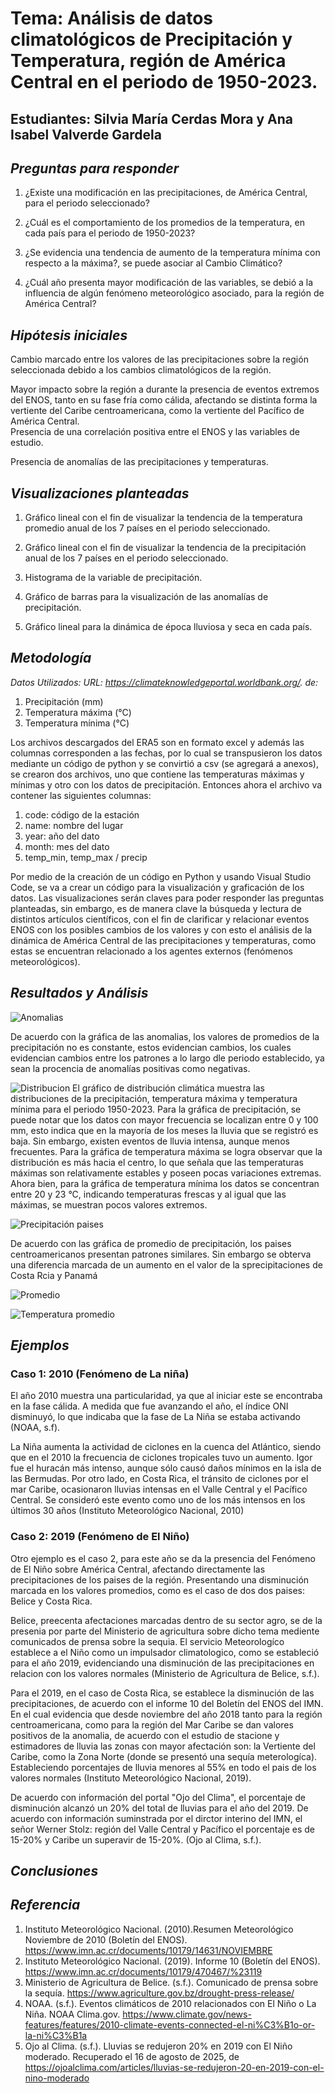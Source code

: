 #  Tema: Análisis de datos climatológicos de Precipitación y Temperatura, región de América Central en el periodo de 1950-2023.   
## Estudiantes: Silvia María Cerdas Mora y Ana Isabel Valverde Gardela  

## *Preguntas para responder*  

1. ¿Existe una modificación en las precipitaciones, de América Central, para el periodo seleccionado? 

2. ¿Cuál es el comportamiento de los promedios de la temperatura, en cada país para el periodo de 1950-2023? 

3. ¿Se evidencia una tendencia de aumento de la temperatura mínima  con respecto a la máxima?, se puede asociar al Cambio Climático? 

4. ¿Cuál año presenta mayor modificación de las variables, se debió a la influencia de algún fenómeno meteorológico asociado, para la región de América Central?

## *Hipótesis iniciales*
Cambio marcado entre los valores de las precipitaciones sobre la región seleccionada debido a los cambios climatológicos de la región. 
  
Mayor impacto sobre la región a durante la presencia de eventos extremos del ENOS, tanto en su fase fría como cálida, afectando se distinta forma la vertiente del Caribe centroamericana, como la vertiente del Pacífico de América Central.  
Presencia de una correlación positiva entre el ENOS y las variables de estudio.  

Presencia de anomalías de las precipitaciones y temperaturas. 

## *Visualizaciones planteadas*   

1. Gráfico lineal con el fin de visualizar la tendencia de la temperatura promedio anual de los 7 países en el periodo seleccionado.  

2. Gráfico lineal con el fin de visualizar la tendencia de la precipitación anual de los 7 países en el periodo seleccionado. 

3. Histograma de la variable de precipitación. 

4. Gráfico de barras para la visualización de las anomalías de precipitación. 

5. Gráfico lineal para la dinámica de época lluviosa y seca en cada país.


## *Metodología* 
*Datos Utilizados: URL: https://climateknowledgeportal.worldbank.org/. de:*

1. Precipitación (mm) 
2. Temperatura máxima (°C) 
3. Temperatura mínima (°C)

Los archivos descargados del ERA5 son en formato excel y además las columnas corresponden a las fechas, por lo cual se transpusieron los datos mediante un código de python y se convirtió a csv (se agregará a anexos), se crearon dos archivos, uno que contiene las temperaturas máximas y mínimas y otro con los datos de precipitación. Entonces ahora el archivo va contener las siguientes columnas:
1. code: código de la estación
2. name: nombre del lugar
3. year: año del dato
4. month: mes del dato
5. temp_min, temp_max / precip

Por medio de la creación de un código en Python y usando Visual Studio Code, se va a crear un código para la visualización y graficación de los datos. Las visualizaciones serán claves para poder responder las preguntas planteadas, sin embargo, es de manera clave la búsqueda y lectura de distintos artículos científicos, con el fin de clarificar y relacionar eventos ENOS con los posibles cambios de los valores y con esto el análisis de la dinámica de América Central de las precipitaciones y temperaturas, como estas se encuentran relacionado a los agentes externos (fenómenos meteorológicos). 

## *Resultados y Análisis*

![Anomalias](Imagenes/Anomalias_precipitacion.png)

De acuerdo con la gráfica de las anomalias, los valores de promedios de la precipitación no es constante, estos evidencian cambios, los cuales evidencian cambios entre los patrones a lo largo dle periodo establecido, ya sean la procencia de anomalías positivas como negativas. 

![Distribucion](Imagenes/Distribuciones_climaticas.png)
El gráfico de distribución climática muestra las distribuciones de la precipitación, temperatura máxima y temperatura mínima para el periodo 1950-2023. Para la gráfica de precipitación, se puede notar que los datos con mayor frecuencia se localizan entre 0 y 100 mm, esto indica que en la mayoría de los meses la lluvia que se registró es baja. Sin embargo, existen eventos de lluvia intensa, aunque menos frecuentes. Para la gráfica de temperatura máxima se logra observar que la distribución es más hacia el centro, lo que señala que las temperaturas máximas son relativamente estables y poseen pocas variaciones extremas. Ahora bien, para la gráfica de temperatura mínima los datos se concentran entre 20 y 23 °C, indicando temperaturas frescas y al igual que las máximas, se muestran pocos valores extremos.

![Precipitación paises](Imagenes/Precipitación_promedio_paises.png)

De acuerdo con las gráfica de promedio de precipitación, los paises centroamericanos presentan patrones similares. Sin embargo se obterva una diferencia marcada de un aumento en el valor de la sprecipitaciones de Costa Rcia y Panamá

![Promedio](Imagenes/Promedios_tempertura_paises.png)

![Temperatura promedio](Imagenes/Temperatura_Promedio.png)


## *Ejemplos*
### Caso 1: 2010 (Fenómeno de La niña)
El año 2010 muestra una particularidad, ya que al iniciar este se encontraba en la fase cálida. A medida que fue avanzando el año, el índice ONI disminuyó, lo que indicaba que la fase de La Niña se estaba activando (NOAA, s.f).

La Niña aumenta la actividad de ciclones en la cuenca del Atlántico, siendo que en el 2010 la frecuencia de ciclones tropicales tuvo un aumento. Igor fue el huracán más intenso, aunque sólo causó daños mínimos en la isla de las Bermudas. Por otro lado, en Costa Rica, el tránsito de ciclones por el mar Caribe, ocasionaron lluvias intensas en el Valle Central y el Pacífico Central. Se consideró este evento como uno de los más intensos en los últimos 30 años (Instituto Meteorológico Nacional, 2010) 


### Caso 2: 2019 (Fenómeno de El Niño)
Otro ejemplo es el caso 2,  para este año se da la presencia del Fenómeno de El Niño sobre América Central, afectando directamente las precipitaciones de los paises de la región. Presentando una disminución marcada en los valores promedios, como es el caso de dos dos paises: Belice y Costa Rica.

Belice, preecenta afectaciones marcadas dentro de su sector agro, se de la presenia por parte del Ministerio de agricultura sobre dicho tema mediente comunicados de prensa sobre la sequia. 
El servicio Meteorologíco  establece a el Niño como un impulsador climatologico, como se estableció para el año 2019, evidenciando una disminución de las precipitaciones en relacion con los valores normales (Ministerio de Agricultura de Belice, s.f.).

Para el 2019, en el caso de Costa Rica, se establece la disminución de las precipitaciones, de acuerdo con el informe 10 del Boletín del ENOS del IMN.
En el cual evidencia que desde noviembre del año 2018 tanto para la región centroamericana, como para la región del Mar Caribe se dan valores positivos de la anomalia, de acuerdo con el estudio de stacione y estimadores de lluvia las zonas con mayor afectación son: la Vertiente del Caribe, como la Zona Norte (donde se presentó una sequía meterologíca). Estableciendo porcentajes de lluvia menores al 55% en todo el pais de los valores normales (Instituto Meteorológico Nacional, 2019).

De acuerdo con información del portal "Ojo del Clima", el porcentaje  de disminución alcanzó un 20% del total de lluvias para el año del 2019. De acuerdo con información suminstrada por el dirctor interino del IMN, el señor Werner Stolz: región del Valle Central y Pacífico el porcentaje es de 15-20% y Caribe un superavir de 15-20%.
(Ojo al Clima, s.f.).

## *Conclusiones*

## *Referencia*
1. Instituto Meteorológico Nacional. (2010).Resumen Meteorológico Noviembre de 2010 (Boletín del ENOS). https://www.imn.ac.cr/documents/10179/14631/NOVIEMBRE
2. Instituto Meteorológico Nacional. (2019). Informe 10 (Boletín del ENOS). https://www.imn.ac.cr/documents/10179/470467/%23119
3. Ministerio de Agricultura de Belice. (s.f.). Comunicado de prensa sobre la sequía. https://www.agriculture.gov.bz/drought-press-release/
4. NOAA. (s.f.). Eventos climáticos de 2010 relacionados con El Niño o La Niña. NOAA Clima.gov. https://www.climate.gov/news-features/features/2010-climate-events-connected-el-ni%C3%B1o-or-la-ni%C3%B1a
5. Ojo al Clima. (s.f.). Lluvias se redujeron 20% en 2019 con El Niño moderado. Recuperado el 16 de agosto de 2025, de https://ojoalclima.com/articles/lluvias-se-redujeron-20-en-2019-con-el-nino-moderado


